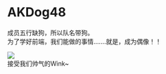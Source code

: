 # AKDog48
成员五行缺狗，所以队名带狗。   
为了学好前端，我们能做的事情.......就是，成为偶像！！   

![](https://avatars0.githubusercontent.com/u/13379673?v=3&s=200)   
接受我们帅气的Wink~
